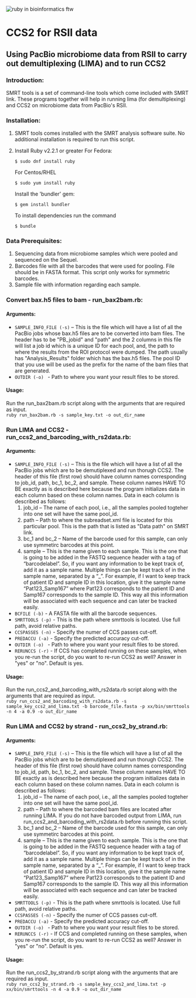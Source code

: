 ![ruby in bioinformatics ftw](https://img.shields.io/badge/Language-ruby-steelblue.svg)


# CCS2 for RSII data
## Using PacBio microbiome data from RSII to carry out demultiplexing (LIMA) and to run CCS2  

### Introduction:
SMRT tools is a set of command-line tools which come included with SMRT link. These programs together will help in running lima (for demultiplexing) and CCS2 on microbiome data from PacBio's RSII.  

### Installation:
1. SMRT tools comes installed with the SMRT analysis software suite. No additional installation is required to run this script. 
2. Install Ruby v2.2.1 or greater 
   For Fedora:
   ```
   $ sudo dnf install ruby
   ```

   For Centos/RHEL
   ```
   $ sudo yum install ruby
   ```

   Install the 'bundler' gem:
   ```
   $ gem install bundler
   ```

   To install dependencies run the command   
   ```
   $ bundle
   ```

### Data Prerequisites:
1. Sequencing data from microbiome samples which were pooled and sequenced on the Sequel.
2. Barcodes file with all the barcodes that were used for pooling. File should be in FASTA format. This script only works for symmetric barcodes. 
3. Sample file with information regarding each sample. 

### Convert bax.h5 files to bam - run_bax2bam.rb:
#### Arguments:
  * `SAMPLE_INFO_FILE (-s)` – This is the file which will have a list of all the PacBio jobs whose bax.h5 files are to be converted into bam files. The header has to be "PB_jobid" and "path" and the 2 columns in this file will list a job id which is a unique ID for each pool, and, the path to where the results from the ROI protocol were dumped. The path usually has "Analysis_Results" folder which has the bax.h5 files. The pool ID that you use will be used as the prefix for the name of the bam files that are generated. 
  * `OUTDIR (-o) ` - Path to where you want your result files to be stored.
  
#### Usage:
Run the run_bax2bam.rb script along with the arguments that are required as input.  
`ruby run_bax2bam.rb -s sample_key.txt -o out_dir_name`

### Run LIMA and CCS2 - run_ccs2_and_barcoding_with_rs2data.rb:
#### Arguments:
  * `SAMPLE_INFO_FILE (-s)` – This is the file which will have a list of all the PacBio jobs which are to be demutiplexed and run thorugh CCS2. The header of this file (first row) should have column names corresponding to job_id, path, bc_1, bc_2, and sample. These column names HAVE TO BE exactly as is described here because the program initializes data in each column based on these column names. Data in each column is described as follows:  
      1. job_id – The name of each pool, i.e., all the samples pooled togteher into one set will have the same pool_id.    
      2. path – Path to where the subreadset.xml file is located for this particular pool. This is the path that is listed as "Data path" on SMRT link. 
      3. bc_1 and bc_2 – Name of the barcode used for this sample, can only use symmetirc barcodes at this point. 
      4. sample – This is the name given to each sample. This is the one that is going to be added in the FASTQ sequence header with a tag of “barcodelabel”. So, if you want any information to be kept track of, add it as a sample name. Multiple things can be kept track of in the sample name, separated by a “_”. For example, if I want to keep track of patient ID and sample ID in this location, give it the sample name “Pat123_Samp167” where Pat123 corresponds to the patient ID and Samp167 corresponds to the sample ID. This way all this information will be associated with each sequence and can later be tracked easily.   
  * `BCFILE (-b)` - A FASTA file with all the barcode sequences.
  * `SMRTTOOLS (-p)` - This is the path where smrttools is located. Use full path, avoid relative paths.
  * `CCSPASSES (-n)` - Specify the numer of CCS passes cut-off.
  * `PREDACCU (-a)` - Specify the predicted accuracy cut-off.
  * `OUTDIR (-o) ` - Path to where you want your result files to be stored.
  * `RERUNCCS (-r)` - If CCS has completed running on these samples, when you re-run the script, do you want to re-run CCS2 as well? Answer in "yes" or "no". Default is yes. 

#### Usage:
Run the run_ccs2_and_barcoding_with_rs2data.rb script along with the arguments that are required as input.  
`ruby run_ccs2_and_barcoding_with_rs2data.rb -s sample_key_ccs2_and_lima.txt -b barcode_file.fasta -p xx/bin/smrttools -n 4 -a 0.9 -o out_dir_name`

### Run LIMA and CCS2 by strand - run_ccs2_by_strand.rb:
#### Arguments:
  * `SAMPLE_INFO_FILE (-s)` – This is the file which will have a list of all the PacBio jobs which are to be demutiplexed and run thorugh CCS2. The header of this file (first row) should have column names corresponding to job_id, path, bc_1, bc_2, and sample. These column names HAVE TO BE exactly as is described here because the program initializes data in each column based on these column names. Data in each column is described as follows:  
      1. job_id – The name of each pool, i.e., all the samples pooled togteher into one set will have the same pool_id.    
      2. path – Path to where the barcoded bam files are located after running LIMA. If you do not have barcoded output from LIMA, run run_ccs2_and_barcoding_with_rs2data.rb before running this script. 
      3. bc_1 and bc_2 – Name of the barcode used for this sample, can only use symmetirc barcodes at this point. 
      4. sample – This is the name given to each sample. This is the one that is going to be added in the FASTQ sequence header with a tag of “barcodelabel”. So, if you want any information to be kept track of, add it as a sample name. Multiple things can be kept track of in the sample name, separated by a “_”. For example, if I want to keep track of patient ID and sample ID in this location, give it the sample name “Pat123_Samp167” where Pat123 corresponds to the patient ID and Samp167 corresponds to the sample ID. This way all this information will be associated with each sequence and can later be tracked easily.   
  * `SMRTTOOLS (-p)` - This is the path where smrttools is located. Use full path, avoid relative paths.
  * `CCSPASSES (-n)` - Specify the numer of CCS passes cut-off.
  * `PREDACCU (-a)` - Specify the predicted accuracy cut-off.
  * `OUTDIR (-o) ` - Path to where you want your result files to be stored.
  * `RERUNCCS (-r)` - If CCS and completed running on these samples, when you re-run the script, do you want to re-run CCS2 as well? Answer in "yes" or "no". Default is yes. 

#### Usage:
Run the run_ccs2_by_strand.rb script along with the arguments that are required as input.  
`ruby run_ccs2_by_strand.rb -s sample_key_ccs2_and_lima.txt -p xx/bin/smrttools -n 4 -a 0.9 -o out_dir_name`


